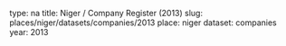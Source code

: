 type: na
title: Niger / Company Register (2013)
slug: places/niger/datasets/companies/2013
place: niger
dataset: companies
year: 2013
